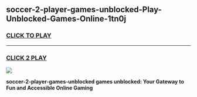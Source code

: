 
## soccer-2-player-games-unblocked-Play-Unblocked-Games-Online-1tn0j
<h3>
<a href="https://premium76.site?title=soccer-2-player-games-unblocked&ref=24A">CLICK TO PLAY</a></h3>
<hr>

<h3>
<a href="https://premium76.site?title=soccer-2-player-games-unblocked&ref=24A">CLICK 2 PLAY</a>
  
</h3>

<a href="https://premium76.site?title=soccer-2-player-games-unblocked&ref=24A"><img src="https://clearcache.store/games.png"></a>


**soccer-2-player-games-unblocked games unblocked: Your Gateway to Fun and Accessible Online Gaming**
